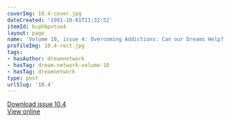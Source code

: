```yaml
---
coverImg: 10.4-cover.jpg
dateCreated: '1991-10-01T11:32:52'
itemId: bcphbpntuo4
layout: page
name: 'Volume 10, issue 4: Overcoming Addictions: Can our Dreams Help?'
profileImg: 10.4-rect.jpg
tags:
- hasAuthor: dreamnetwork
- hasTag: dream-network-volume-10
- hasTag: dreamnetwork
type: post
urlSlug: '10.4'
---
```

<a href="../files/pdfs/Volume_10/10.4-Dream-Network-Journal_Volume-10_No-4.pdf" download="">Download issue 10.4</a><br><a href="../files/pdfs/Volume_10/10.4-Dream-Network-Journal_Volume-10_No-4.pdf">View online</a>
